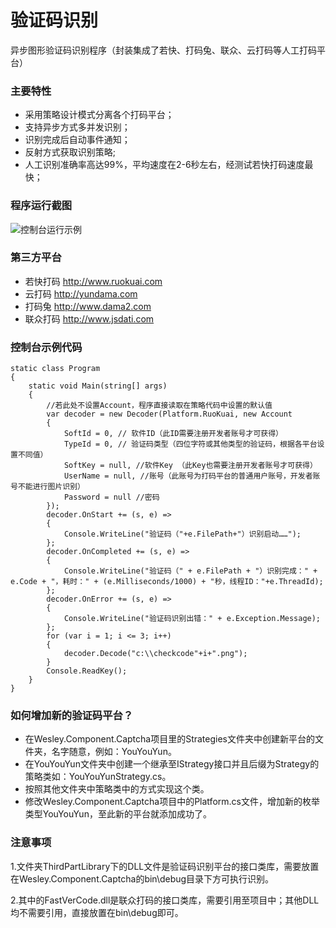 # 验证码识别

异步图形验证码识别程序（封装集成了若快、打码兔、联众、云打码等人工打码平台）


### 主要特性

- 采用策略设计模式分离各个打码平台；
- 支持异步方式多并发识别；
- 识别完成后自动事件通知；
- 反射方式获取识别策略;
- 人工识别准确率高达99%，平均速度在2-6秒左右，经测试若快打码速度最快；


### 程序运行截图	

![控制台运行示例](https://github.com/coldicelion/Captcha-Recognizer/raw/master/Wesley.Component.Captcha.Example/Resources/running.jpg?raw=true)


### 第三方平台
- 若快打码 [http://www.ruokuai.com ](http://www.ruokuai.com "若快打码")
- 云打码 [http://yundama.com ](http://yundama.com "云打码")
- 打码兔 [http://www.dama2.com ](http://www.dama2.com "打码兔")
- 联众打码 [http://www.jsdati.com ](http://www.jsdati.com "联众打码")


### 控制台示例代码
	static class Program
    {
        static void Main(string[] args)
        {
            //若此处不设置Account，程序直接读取在策略代码中设置的默认值
            var decoder = new Decoder(Platform.RuoKuai, new Account
            {
                SoftId = 0, // 软件ID（此ID需要注册开发者账号才可获得）
                TypeId = 0, // 验证码类型（四位字符或其他类型的验证码，根据各平台设置不同值）
                SoftKey = null, //软件Key （此Key也需要注册开发者账号才可获得）
                UserName = null, //账号（此账号为打码平台的普通用户账号，开发者账号不能进行图片识别）
                Password = null //密码
            });
            decoder.OnStart += (s, e) =>
            {
                Console.WriteLine("验证码（"+e.FilePath+"）识别启动……");
            };
            decoder.OnCompleted += (s, e) =>
            {
                Console.WriteLine("验证码（" + e.FilePath + "）识别完成：" + e.Code + "，耗时：" + (e.Milliseconds/1000) + "秒，线程ID："+e.ThreadId);
            };
            decoder.OnError += (s, e) =>
            {
                Console.WriteLine("验证码识别出错：" + e.Exception.Message);
            };
            for (var i = 1; i <= 3; i++)
            {
                decoder.Decode("c:\\checkcode"+i+".png");
            }
            Console.ReadKey();
        }
	}
	

### 如何增加新的验证码平台？
- 在Wesley.Component.Captcha项目里的Strategies文件夹中创建新平台的文件夹，名字随意，例如：YouYouYun。
- 在YouYouYun文件夹中创建一个继承至IStrategy接口并且后缀为Strategy的策略类如：YouYouYunStrategy.cs。
- 按照其他文件夹中策略类中的方式实现这个类。
- 修改Wesley.Component.Captcha项目中的Platform.cs文件，增加新的枚举类型YouYouYun，至此新的平台就添加成功了。
 

### 注意事项

1.文件夹ThirdPartLibrary下的DLL文件是验证码识别平台的接口类库，需要放置在Wesley.Component.Captcha的bin\debug目录下方可执行识别。

2.其中的FastVerCode.dll是联众打码的接口类库，需要引用至项目中；其他DLL均不需要引用，直接放置在bin\debug即可。

